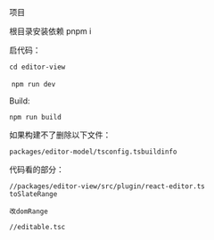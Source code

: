 项目

根目录安装依赖 pnpm i  

启代码：

`cd editor-view`	

​	`npm run dev`

Build:

`npm run build`

如果构建不了删除以下文件：

`packages/editor-model/tsconfig.tsbuildinfo`

代码看的部分：

```
//packages/editor-view/src/plugin/react-editor.ts
toSlateRange

改domRange

//editable.tsc

```



